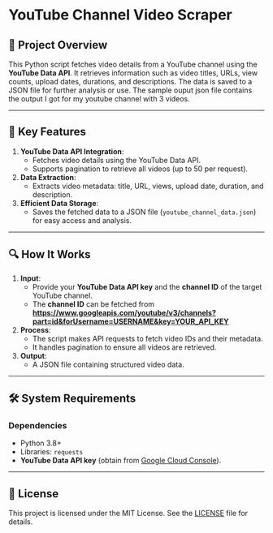 # YouTube Channel Video Scraper  

## 📌 Project Overview  
This Python script fetches video details from a YouTube channel using the **YouTube Data API**. It retrieves information such as video titles, URLs, view counts, upload dates, durations, and descriptions. The data is saved to a JSON file for further analysis or use. The sample ouput json file contains the output I got for my youtube channel with 3 videos. 

---

## 🚀 Key Features  
1. **YouTube Data API Integration**:  
   - Fetches video details using the YouTube Data API.  
   - Supports pagination to retrieve all videos (up to 50 per request).  
2. **Data Extraction**:  
   - Extracts video metadata: title, URL, views, upload date, duration, and description.  
3. **Efficient Data Storage**:  
   - Saves the fetched data to a JSON file (`youtube_channel_data.json`) for easy access and analysis.  

---

## 🔍 How It Works  
1. **Input**:  
   - Provide your **YouTube Data API key** and the **channel ID** of the target YouTube channel.
   - The **channel ID** can be fetched from **https://www.googleapis.com/youtube/v3/channels?part=id&forUsername=USERNAME&key=YOUR_API_KEY**
2. **Process**:  
   - The script makes API requests to fetch video IDs and their metadata.  
   - It handles pagination to ensure all videos are retrieved.  
3. **Output**:  
   - A JSON file containing structured video data.  

---

## 🛠 System Requirements  
### Dependencies  
- Python 3.8+  
- Libraries: `requests`  
- **YouTube Data API key** (obtain from [Google Cloud Console](https://console.cloud.google.com/)).

---

## 📄 License  
This project is licensed under the MIT License. See the [LICENSE](LICENSE) file for details.
